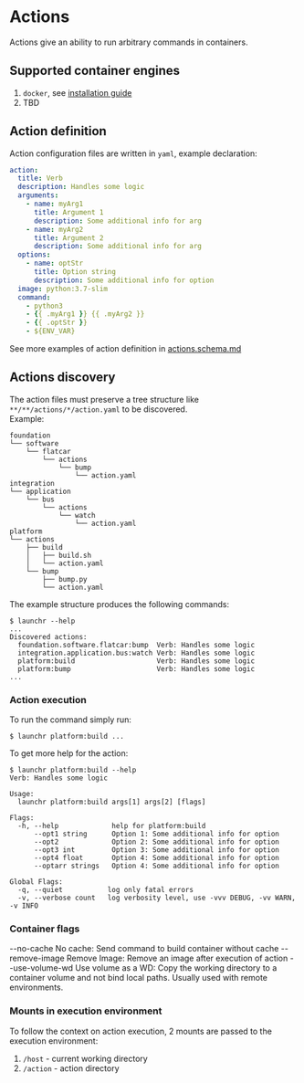 # Actions

Actions give an ability to run arbitrary commands in containers.

## Supported container engines
1. `docker`, see [installation guide](https://docs.docker.com/engine/install/)
2. TBD

## Action definition

Action configuration files are written in `yaml`, example declaration:
```yaml
action:
  title: Verb
  description: Handles some logic
  arguments:
    - name: myArg1
      title: Argument 1
      description: Some additional info for arg
    - name: myArg2
      title: Argument 2
      description: Some additional info for arg
  options:
    - name: optStr
      title: Option string
      description: Some additional info for option
  image: python:3.7-slim
  command: 
    - python3 
    - {{ .myArg1 }} {{ .myArg2 }}
    - {{ .optStr }}
    - ${ENV_VAR}
```

See more examples of action definition in [actions.schema.md](actions.schema.md)

## Actions discovery

The action files must preserve a tree structure like `**/**/actions/*/action.yaml` to be discovered.  
Example:
```
foundation
└── software
    └── flatcar
        └── actions
            └── bump
                └── action.yaml
integration
└── application
    └── bus
        └── actions
            └── watch
                └── action.yaml
platform
└── actions
    ├── build
    │   ├── build.sh
    │   └── action.yaml
    └── bump
        ├── bump.py
        └── action.yaml
```

The example structure produces the following commands:
```shell
$ launchr --help
...
Discovered actions:
  foundation.software.flatcar:bump  Verb: Handles some logic
  integration.application.bus:watch Verb: Handles some logic
  platform:build                    Verb: Handles some logic
  platform:bump                     Verb: Handles some logic
...
```

### Action execution

To run the command simply run:
```shell
$ launchr platform:build ...
```

To get more help for the action:
```shell
$ launchr platform:build --help
Verb: Handles some logic

Usage:
  launchr platform:build args[1] args[2] [flags]

Flags:
  -h, --help             help for platform:build
      --opt1 string      Option 1: Some additional info for option
      --opt2             Option 2: Some additional info for option
      --opt3 int         Option 3: Some additional info for option
      --opt4 float       Option 4: Some additional info for option
      --optarr strings   Option 4: Some additional info for option

Global Flags:
  -q, --quiet           log only fatal errors
  -v, --verbose count   log verbosity level, use -vvv DEBUG, -vv WARN, -v INFO
```

### Container flags

--no-cache        No cache: Send command to build container without cache
--remove-image    Remove Image: Remove an image after execution of action
--use-volume-wd   Use volume as a WD: Copy the working directory to a container volume and not bind local paths. Usually used with remote environments.


### Mounts in execution environment

To follow the context on action execution, 2 mounts are passed to the execution environment:
1. `/host` - current working directory
2. `/action` - action directory
